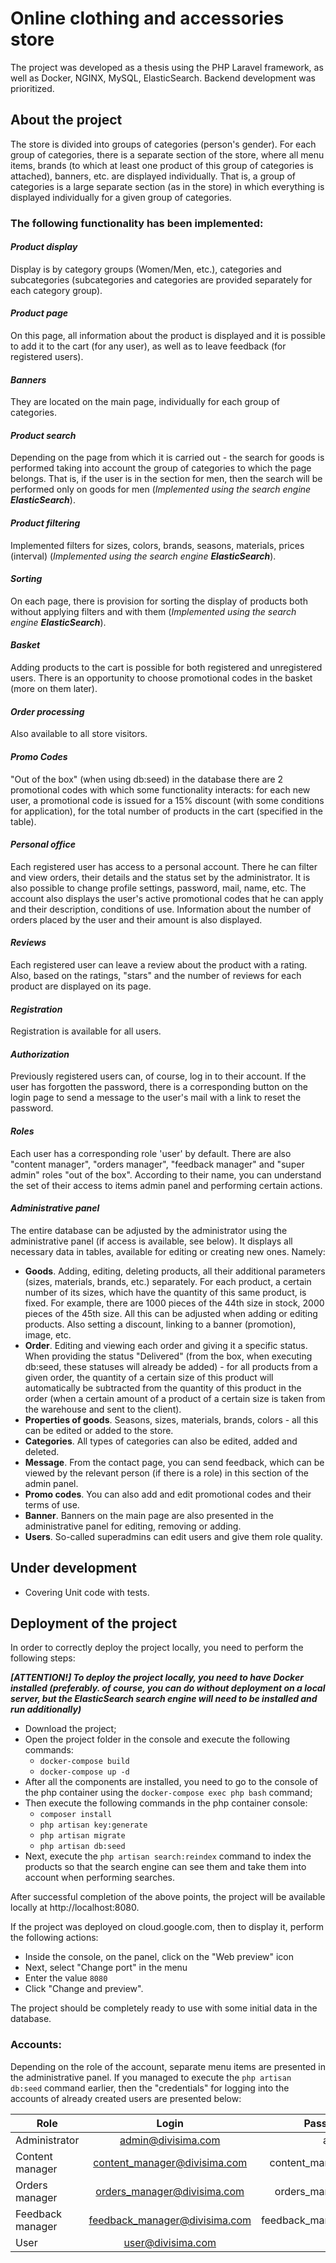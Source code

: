 # Online clothing and accessories store

The project was developed as a thesis using the PHP Laravel framework, as well as Docker, NGINX, MySQL, ElasticSearch.
Backend development was prioritized.

## About the project

The store is divided into groups of categories (person's gender). For each group of categories, there is a separate section of the store, where all menu items, brands (to which at least one product of this group of categories is attached), banners, etc. are displayed individually. That is, a group of categories is a large separate section (as in the store) in which everything is displayed individually for a given group of categories.

### The following functionality has been implemented:

#### _Product display_
Display is by category groups (Women/Men, etc.), categories and subcategories (subcategories and categories are provided separately for each category group).
#### _Product page_
On this page, all information about the product is displayed and it is possible to add it to the cart (for any user), as well as to leave feedback (for registered users).
#### _Banners_
They are located on the main page, individually for each group of categories.
#### _Product search_
Depending on the page from which it is carried out - the search for goods is performed taking into account the group of categories to which the page belongs. That is, if the user is in the section for men, then the search will be performed only on goods for men (_Implemented using the search engine **ElasticSearch**_).
#### _Product filtering_
Implemented filters for sizes, colors, brands, seasons, materials, prices (interval) (_Implemented using the search engine **ElasticSearch**_).
#### _Sorting_
On each page, there is provision for sorting the display of products both without applying filters and with them (_Implemented using the search engine **ElasticSearch**_).
#### _Basket_
Adding products to the cart is possible for both registered and unregistered users. There is an opportunity to choose promotional codes in the basket (more on them later).
#### _Order processing_
Also available to all store visitors.
#### _Promo Codes_
"Out of the box" (when using db:seed) in the database there are 2 promotional codes with which some functionality interacts: for each new user, a promotional code is issued for a 15% discount (with some conditions for application), for the total number of products in the cart (specified in the table).
#### _Personal office_
Each registered user has access to a personal account. There he can filter and view orders, their details and the status set by the administrator. It is also possible to change profile settings, password, mail, name, etc. The account also displays the user's active promotional codes that he can apply and their description, conditions of use. Information about the number of orders placed by the user and their amount is also displayed.
#### _Reviews_
Each registered user can leave a review about the product with a rating. Also, based on the ratings, "stars" and the number of reviews for each product are displayed on its page.
#### _Registration_
Registration is available for all users.
#### _Authorization_
Previously registered users can, of course, log in to their account. If the user has forgotten the password, there is a corresponding button on the login page to send a message to the user's mail with a link to reset the password.
#### _Roles_
Each user has a corresponding role 'user' by default. There are also "content manager", "orders manager", "feedback manager" and "super admin" roles "out of the box". According to their name, you can understand the set of their access to items admin panel and performing certain actions.
#### _Administrative panel_
The entire database can be adjusted by the administrator using the administrative panel (if access is available, see below). It displays all necessary data in tables, available for editing or creating new ones. Namely:
   
+ **Goods**. Adding, editing, deleting products, all their additional parameters (sizes, materials, brands, etc.) separately. For each product, a certain number of its sizes, which have the quantity of this same product, is fixed. For example, there are 1000 pieces of the 44th size in stock, 2000 pieces of the 45th size. All this can be adjusted when adding or editing products. Also setting a discount, linking to a banner (promotion), image, etc.
+ **Order**. Editing and viewing each order and giving it a specific status. When providing the status "Delivered" (from the box, when executing db:seed, these statuses will already be added) - for all products from a given order, the quantity of a certain size of this product will automatically be subtracted from the quantity of this product in the order (when a certain amount of a product of a certain size is taken from the warehouse and sent to the client).
+ **Properties of goods**. Seasons, sizes, materials, brands, colors - all this can be edited or added to the store.
+ **Categories**. All types of categories can also be edited, added and deleted.
+ **Message**. From the contact page, you can send feedback, which can be viewed by the relevant person (if there is a role) in this section of the admin panel.
+ **Promo codes**. You can also add and edit promotional codes and their terms of use.
+ **Banner**. Banners on the main page are also presented in the administrative panel for editing, removing or adding.
+ **Users**. So-called superadmins can edit users and give them role quality.

## Under development
- Covering Unit code with tests.

## Deployment of the project

In order to correctly deploy the project locally, you need to perform the following steps:

**_[ATTENTION!] To deploy the project locally, you need to have Docker installed (preferably. of course, you can do without deployment on a local server, but the ElasticSearch search engine will need to be installed and run additionally)_**

- Download the project;
- Open the project folder in the console and execute the following commands:
     + `docker-compose build`
     + `docker-compose up -d`
- After all the components are installed, you need to go to the console of the php container using the `docker-compose exec php bash` command;
- Then execute the following commands in the php container console:
     + `composer install`
     + `php artisan key:generate`
     + `php artisan migrate`
     + `php artisan db:seed`
- Next, execute the `php artisan search:reindex` command to index the products so that the search engine can see them and take them into account when performing searches.

After successful completion of the above points, the project will be available locally at http://localhost:8080.

If the project was deployed on cloud.google.com, then to display it, perform the following actions:

- Inside the console, on the panel, click on the "Web preview" icon
- Next, select "Change port" in the menu
- Enter the value `8080`
- Click "Change and preview".

The project should be completely ready to use with some initial data in the database.

### Accounts:
Depending on the role of the account, separate menu items are presented in the administrative panel. If you managed to execute the `php artisan db:seed` command earlier, then the "credentials" for logging into the accounts of already created users are presented below:

| Role                  |             Login             |                                Password |
|-----------------------|:-----------------------------:|----------------------------------------:|
| Administrator         |      admin@divisima.com       |                                   admin |
| Content manager       | content_manager@divisima.com  |                         content_manager |
| Orders manager        |  orders_manager@divisima.com  |                          orders_manager |
| Feedback manager      | feedback_manager@divisima.com |                        feedback_manager |
| User                  |       user@divisima.com       |                                    user |
